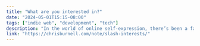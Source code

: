 ```yaml
---
title: "What are you interested in?"
date: "2024-05-01T15:15-08:00"
tags: ["indie web", "development", "tech"]
description: "In the world of online self-expression, there’s been a fascinating trend of website authors creating discoverable pages to help others learn about who they are, what they’re thinking about, and more. I’m proposing an addition to these initiatives that helps us discover what people are passionate about."
link: "https://chrisburnell.com/note/slash-interests/"
---
```

